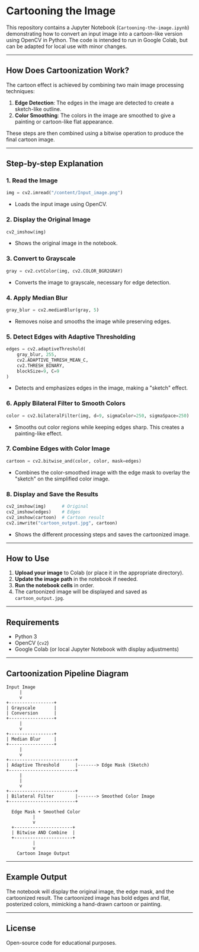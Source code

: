 # Cartooning the Image 

This repository contains a Jupyter Notebook (`Cartooning-the-image.ipynb`) demonstrating how to convert an input image into a cartoon-like version using OpenCV in Python. The code is intended to run in Google Colab, but can be adapted for local use with minor changes.

---

## How Does Cartoonization Work?

The cartoon effect is achieved by combining two main image processing techniques:

1. **Edge Detection**: The edges in the image are detected to create a sketch-like outline.
2. **Color Smoothing**: The colors in the image are smoothed to give a painting or cartoon-like flat appearance.

These steps are then combined using a bitwise operation to produce the final cartoon image.

---

## Step-by-step Explanation

### 1. Read the Image

```python
img = cv2.imread("/content/Input_image.png")
```
- Loads the input image using OpenCV.

### 2. Display the Original Image

```python
cv2_imshow(img)
```
- Shows the original image in the notebook.

### 3. Convert to Grayscale

```python
gray = cv2.cvtColor(img, cv2.COLOR_BGR2GRAY)
```
- Converts the image to grayscale, necessary for edge detection.

### 4. Apply Median Blur

```python
gray_blur = cv2.medianBlur(gray, 5)
```
- Removes noise and smooths the image while preserving edges.

### 5. Detect Edges with Adaptive Thresholding

```python
edges = cv2.adaptiveThreshold(
    gray_blur, 255,
    cv2.ADAPTIVE_THRESH_MEAN_C,
    cv2.THRESH_BINARY,
    blockSize=9, C=9
)
```
- Detects and emphasizes edges in the image, making a "sketch" effect.

### 6. Apply Bilateral Filter to Smooth Colors

```python
color = cv2.bilateralFilter(img, d=9, sigmaColor=250, sigmaSpace=250)
```
- Smooths out color regions while keeping edges sharp. This creates a painting-like effect.

### 7. Combine Edges with Color Image

```python
cartoon = cv2.bitwise_and(color, color, mask=edges)
```
- Combines the color-smoothed image with the edge mask to overlay the "sketch" on the simplified color image.

### 8. Display and Save the Results

```python
cv2_imshow(img)      # Original
cv2_imshow(edges)    # Edges
cv2_imshow(cartoon)  # Cartoon result
cv2.imwrite("cartoon_output.jpg", cartoon)
```
- Shows the different processing steps and saves the cartoonized image.

---

## How to Use

1. **Upload your image** to Colab (or place it in the appropriate directory).
2. **Update the image path** in the notebook if needed.
3. **Run the notebook cells** in order.
4. The cartoonized image will be displayed and saved as `cartoon_output.jpg`.

---

## Requirements

- Python 3
- OpenCV (`cv2`)
- Google Colab (or local Jupyter Notebook with display adjustments)

---

## Cartoonization Pipeline Diagram

```
Input Image
     |
     v
+-----------------+
| Grayscale       |
| Conversion      |
+-----------------+
     |
     v
+-----------------+
| Median Blur     |
+-----------------+
     |
     v
+-------------------------+
| Adaptive Threshold      |-------> Edge Mask (Sketch)
+-------------------------+
     |
     |
     v
+-------------------------+
| Bilateral Filter        |-------> Smoothed Color Image
+-------------------------+

  Edge Mask + Smoothed Color
          |
          v
  +----------------------+
  | Bitwise AND Combine  |
  +----------------------+
          |
          v
    Cartoon Image Output
```

---

## Example Output

The notebook will display the original image, the edge mask, and the cartoonized result. The cartoonized image has bold edges and flat, posterized colors, mimicking a hand-drawn cartoon or painting.

---

## License

Open-source code for educational purposes.
